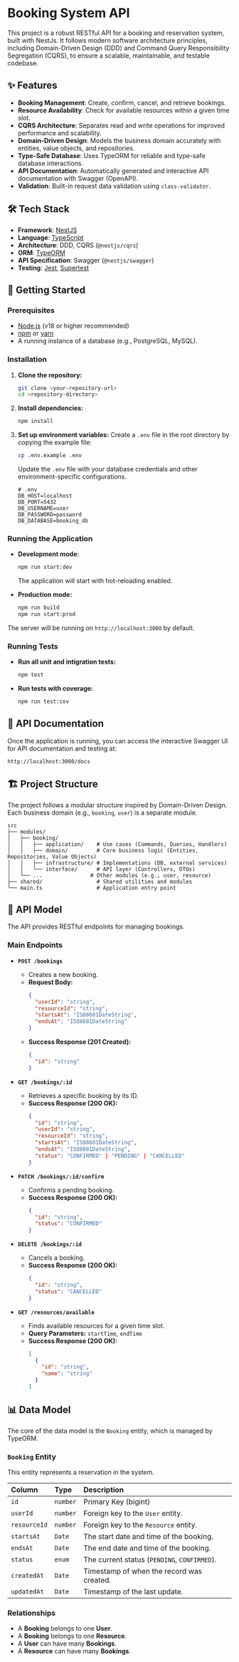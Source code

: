 # Booking System API

This project is a robust RESTful API for a booking and reservation system, built with NestJs. It follows modern software architecture principles, including Domain-Driven Design (DDD) and Command Query Responsibility Segregation (CQRS), to ensure a scalable, maintainable, and testable codebase.

## ✨ Features

*   **Booking Management**: Create, confirm, cancel, and retrieve bookings.
*   **Resource Availability**: Check for available resources within a given time slot.
*   **CQRS Architecture**: Separates read and write operations for improved performance and scalability.
*   **Domain-Driven Design**: Models the business domain accurately with entities, value objects, and repositories.
*   **Type-Safe Database**: Uses TypeORM for reliable and type-safe database interactions.
*   **API Documentation**: Automatically generated and interactive API documentation with Swagger (OpenAPI).
*   **Validation**: Built-in request data validation using `class-validator`.

## 🛠️ Tech Stack

*   **Framework**: [NestJS](https://nestjs.com/)
*   **Language**: [TypeScript](https://www.typescriptlang.org/)
*   **Architecture**: DDD, CQRS (`@nestjs/cqrs`)
*   **ORM**: [TypeORM](https://typeorm.io/)
*   **API Specification**: Swagger (`@nestjs/swagger`)
*   **Testing**: [Jest](https://jestjs.io/), [Supertest](https://github.com/visionmedia/supertest)

## 🚀 Getting Started

### Prerequisites

*   [Node.js](https://nodejs.org/en/) (v18 or higher recommended)
*   [npm](https://www.npmjs.com/) or [yarn](https://yarnpkg.com/)
*   A running instance of a database (e.g., PostgreSQL, MySQL).

### Installation

1.  **Clone the repository:**
    ```bash
    git clone <your-repository-url>
    cd <repository-directory>
    ```

2.  **Install dependencies:**
    ```bash
    npm install
    ```

3.  **Set up environment variables:**
    Create a `.env` file in the root directory by copying the example file:
    ```bash
    cp .env.example .env
    ```
    Update the `.env` file with your database credentials and other environment-specific configurations.

    ```env
    # .env
    DB_HOST=localhost
    DB_PORT=5432
    DB_USERNAME=user
    DB_PASSWORD=password
    DB_DATABASE=booking_db
    ```

### Running the Application

*   **Development mode:**
    ```bash
    npm run start:dev
    ```
    The application will start with hot-reloading enabled.

*   **Production mode:**
    ```bash
    npm run build
    npm run start:prod
    ```

The server will be running on `http://localhost:3000` by default.

### Running Tests

*   **Run all unit and intigration tests:**
    ```bash
    npm test
    ```


*   **Run tests with coverage:**
    ```bash
    npm run test:cov
    ```

## 📖 API Documentation

Once the application is running, you can access the interactive Swagger UI for API documentation and testing at:

`http://localhost:3000/docs`

## 🏗️ Project Structure

The project follows a modular structure inspired by Domain-Driven Design. Each business domain (e.g., `booking`, `user`) is a separate module.

```
src
├── modules/
│   ├── booking/
│   │   ├── application/    # Use cases (Commands, Queries, Handlers)
│   │   ├── domain/         # Core business logic (Entities, Repositories, Value Objects)
│   │   ├── infrastructure/ # Implementations (DB, external services)
│   │   └── interface/      # API layer (Controllers, DTOs)
│   └── ...               # Other modules (e.g., user, resource)
├── shared/                 # Shared utilities and modules
└── main.ts                 # Application entry point
```


## 📖 API Model

The API provides RESTful endpoints for managing bookings.

### Main Endpoints

*   **`POST /bookings`**
    *   Creates a new booking.
    *   **Request Body:**
        ```json
        {
          "userId": "string",
          "resourceId": "string",
          "startsAt": "ISO8601DateString",
          "endsAt": "ISO8601DateString"
        }
        ```
    *   **Success Response (201 Created):**
        ```json
        {
          "id": "string"
        }
        ```

*   **`GET /bookings/:id`**
    *   Retrieves a specific booking by its ID.
    *   **Success Response (200 OK):**
        ```json
        {
          "id": "string",
          "userId": "string",
          "resourceId": "string",
          "startsAt": "ISO8601DateString",
          "endsAt": "ISO8601DateString",
          "status": "CONFIRMED" | "PENDING" | "CANCELLED"
        }
        ```

*   **`PATCH /bookings/:id/confirm`**
    *   Confirms a pending booking.
    *   **Success Response (200 OK):**
        ```json
        {
          "id": "string",
          "status": "CONFIRMED"
        }
        ```

*   **`DELETE /bookings/:id`**
    *   Cancels a booking.
    *   **Success Response (200 OK):**
        ```json
        {
          "id": "string",
          "status": "CANCELLED"
        }
        ```

*   **`GET /resources/available`**
    *   Finds available resources for a given time slot.
    *   **Query Parameters:** `startTime`, `endTime`
    *   **Success Response (200 OK):**
        ```json
        [
          {
            "id": "string",
            "name": "string"
          }
        ]
        ```

## 📊 Data Model

The core of the data model is the `Booking` entity, which is managed by TypeORM.

### `Booking` Entity

This entity represents a reservation in the system.

| Column       | Type      | Description                                  |
| :----------- | :-------- | :------------------------------------------- |
| `id`         | `number`  | Primary Key (bigint)                           |
| `userId`     | `number`  | Foreign key to the `User` entity.            |
| `resourceId` | `number`  | Foreign key to the `Resource` entity.        |
| `startsAt`   | `Date`    | The start date and time of the booking.      |
| `endsAt`     | `Date`    | The end date and time of the booking.        |
| `status`     | `enum`    | The current status (`PENDING`, `CONFIRMED`). |
| `createdAt`  | `Date`    | Timestamp of when the record was created.    |
| `updatedAt`  | `Date`    | Timestamp of the last update.                |

### Relationships

*   A **Booking** belongs to one **User**.
*   A **Booking** belongs to one **Resource**.
*   A **User** can have many **Bookings**.
*   A **Resource** can have many **Bookings**.

